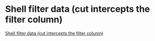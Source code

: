 # Shell filter data (cut intercepts the filter column)
[Shell filter data (cut intercepts the filter column)](https://aiwithcloud.com/2022/09/19/shell_filter_data_cut_intercepts_the_filter_column/)